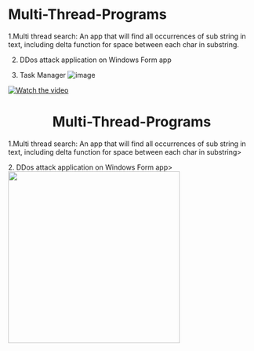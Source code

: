 # Multi-Thread-Programs
1.Multi thread search:
An app that will find all occurrences of sub string in text, including delta function for space between each char in substring.


2. DDos attack application on Windows Form app



3. Task Manager
![image](https://user-images.githubusercontent.com/63515984/173310415-158b9166-072c-405a-979a-b5a44420f058.png)



[![Watch the video](https://img.youtube.com/vi/T-CIjt1aUPM/maxresdefault.jpg)](https://youtu.be/T-CIjt1aUPM)


<h1 align='center'>
 Multi-Thread-Programs
</h1>




<p>
  
1.Multi thread search:
 An app that will find all occurrences of sub string in text, including delta function for space between each char in substring>
</p>

<p>
  2. DDos attack application on Windows Form app><img src=(https://user-images.githubusercontent.com/63515984/173310415-158b9166-072c-405a-979a-b5a44420f058.png)
 width="350"></a>
</p>








